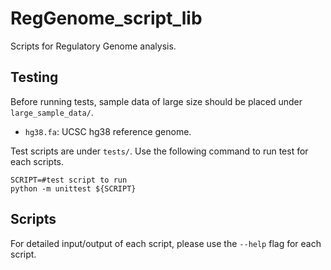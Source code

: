 # RegGenome_script_lib
Scripts for Regulatory Genome analysis.

## Testing

Before running tests, sample data 
of large size should be placed under 
`large_sample_data/`.

- `hg38.fa`: UCSC hg38 reference genome.

Test scripts are under `tests/`. 
Use the following command to 
run test for each scripts.

```{bash}
SCRIPT=#test script to run
python -m unittest ${SCRIPT}
```

## Scripts

For detailed input/output of each script, 
please use the `--help` flag for each script.



